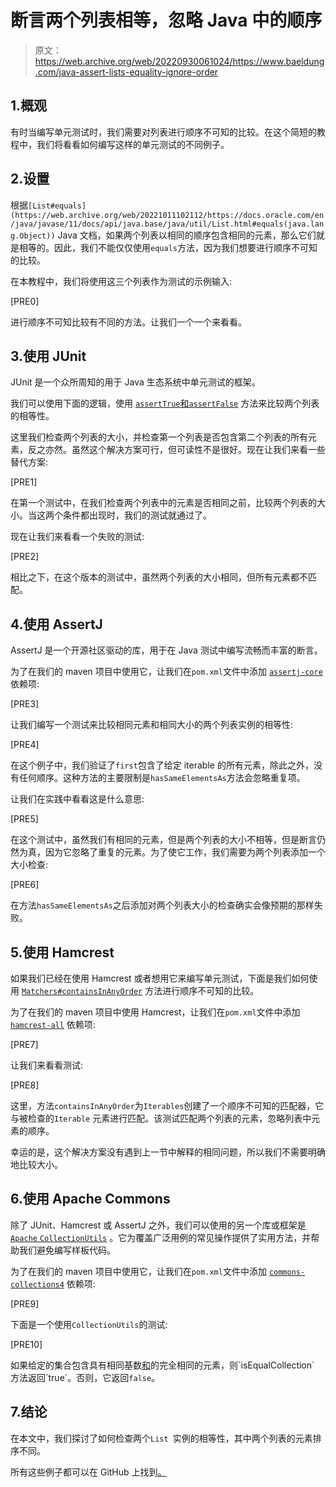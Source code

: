 # 断言两个列表相等，忽略 Java 中的顺序

> 原文：<https://web.archive.org/web/20220930061024/https://www.baeldung.com/java-assert-lists-equality-ignore-order>

## 1.概观

有时当编写单元测试时，我们需要对列表进行顺序不可知的比较。在这个简短的教程中，我们将看看如何编写这样的单元测试的不同例子。

## 2.设置

根据`[List#equals](https://web.archive.org/web/20221011102112/https://docs.oracle.com/en/java/javase/11/docs/api/java.base/java/util/List.html#equals(java.lang.Object))` Java 文档，如果两个列表以相同的顺序包含相同的元素，那么它们就是相等的。因此，我们不能仅仅使用`equals`方法，因为我们想要进行顺序不可知的比较。

在本教程中，我们将使用这三个列表作为测试的示例输入:

[PRE0]

进行顺序不可知比较有不同的方法。让我们一个一个来看看。

## 3.使用 JUnit

JUnit 是一个众所周知的用于 Java 生态系统中单元测试的框架。

我们可以使用下面的逻辑，使用 [`assertTrue`和`assertFalse`](/web/20221011102112/https://www.baeldung.com/junit-assertions#junit5-condition) 方法来比较两个列表的相等性。

这里我们检查两个列表的大小，并检查第一个列表是否包含第二个列表的所有元素，反之亦然。虽然这个解决方案可行，但可读性不是很好。现在让我们来看一些替代方案:

[PRE1]

在第一个测试中，在我们检查两个列表中的元素是否相同之前，比较两个列表的大小。当这两个条件都出现时，我们的测试就通过了。

现在让我们来看看一个失败的测试:

[PRE2]

相比之下，在这个版本的测试中，虽然两个列表的大小相同，但所有元素都不匹配。

## 4.使用 AssertJ

AssertJ 是一个开源社区驱动的库，用于在 Java 测试中编写流畅而丰富的断言。

为了在我们的 maven 项目中使用它，让我们在`pom.xml`文件中添加 [`assertj-core`](https://web.archive.org/web/20221011102112/https://search.maven.org/classic/#search%7Cga%7C1%7Ca%3A%22assertj-core%22) 依赖项:

[PRE3]

让我们编写一个测试来比较相同元素和相同大小的两个列表实例的相等性:

[PRE4]

在这个例子中，我们验证了`first`包含了给定 iterable 的所有元素，除此之外，没有任何顺序。这种方法的主要限制是`hasSameElementsAs`方法会忽略重复项。

让我们在实践中看看这是什么意思:

[PRE5]

在这个测试中，虽然我们有相同的元素，但是两个列表的大小不相等，但是断言仍然为真，因为它忽略了重复的元素。为了使它工作，我们需要为两个列表添加一个大小检查:

[PRE6]

在方法`hasSameElementsAs`之后添加对两个列表大小的检查确实会像预期的那样失败。

## 5.使用 Hamcrest

如果我们已经在使用 Hamcrest 或者想用它来编写单元测试，下面是我们如何使用 [`Matchers#containsInAnyOrder`](/web/20221011102112/https://www.baeldung.com/hamcrest-collections-arrays) 方法进行顺序不可知的比较。

为了在我们的 maven 项目中使用 Hamcrest，让我们在`pom.xml`文件中添加 [`hamcrest-all`](https://web.archive.org/web/20221011102112/https://search.maven.org/classic/#search%7Cga%7C1%7Ca%3A%22hamcrest-all%22) 依赖项:

[PRE7]

让我们来看看测试:

[PRE8]

这里，方法`containsInAnyOrder`为`Iterables`创建了一个顺序不可知的匹配器，它与被检查的`Iterable` 元素进行匹配。该测试匹配两个列表的元素，忽略列表中元素的顺序。

幸运的是，这个解决方案没有遇到上一节中解释的相同问题，所以我们不需要明确地比较大小。

## 6.使用 Apache Commons

除了 JUnit、Hamcrest 或 AssertJ 之外，我们可以使用的另一个库或框架是 [`Apache` `CollectionUtils`](/web/20221011102112/https://www.baeldung.com/apache-commons-collection-utils) 。它为覆盖广泛用例的常见操作提供了实用方法，并帮助我们避免编写样板代码。

为了在我们的 maven 项目中使用它，让我们在`pom.xml`文件中添加 [`commons-collections4`](https://web.archive.org/web/20221011102112/https://search.maven.org/classic/#search%7Cga%7C1%7Ca%3A%22commons-collections4%22) 依赖项:

[PRE9]

下面是一个使用`CollectionUtils`的测试:

[PRE10]

如果给定的集合包含具有相同基数[和](https://web.archive.org/web/20221011102112/https://simple.wikipedia.org/wiki/Cardinality#:~:text=In%20mathematics%2C%20the%20cardinality%20of,the%20same%20number%20of%20elements.)的完全相同的元素，则`isEqualCollection` 方法返回`true`。否则，它返回`false`。

## 7.结论

在本文中，我们探讨了如何检查两个`List `实例的相等性，其中两个列表的元素排序不同。

所有这些例子都可以在 GitHub 上找到[。](https://web.archive.org/web/20221011102112/https://github.com/eugenp/tutorials/tree/master/testing-modules/testing-assertions)